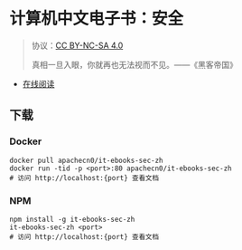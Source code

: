 <!--
    需要填充的占位符：
    
    README.md
    
        计算机中文电子书：安全：文档中文名
        {nameEn}：文档英文名
        {urlEn}：文档原始链接
        iteb-sec：域名前缀
        飞龙：负责人名称
        wizardforcel：负责人 Github 用户名
        562826179：负责人 QQ
        it-ebooks-sec-zh：ApacheCN 的 Github 仓库名称
        it-ebooks-sec-zh：DockerHub 仓库名称
        it-ebooks-sec-zh：PYPI 包名称
        it-ebooks-sec-zh：NPM 包名称
    
    CNAME
    
        iteb-sec：域名前缀

    index.html
    
        计算机中文电子书：安全：文档中文名
        #333：显示颜色
        it-ebooks-sec-zh：ApacheCN 的 Github 仓库名称

    asset/docsify-flygon-footer.js
    
        it-ebooks-sec-zh：ApacheCN 的 Github 仓库名称
-->

# 计算机中文电子书：安全

> 协议：[CC BY-NC-SA 4.0](http://creativecommons.org/licenses/by-nc-sa/4.0/)
> 
> 真相一旦入眼，你就再也无法视而不见。——《黑客帝国》

* [在线阅读](https://iteb-sec.flygon.net)

## 下载

### Docker

```
docker pull apachecn0/it-ebooks-sec-zh
docker run -tid -p <port>:80 apachecn0/it-ebooks-sec-zh
# 访问 http://localhost:{port} 查看文档
```

### NPM

```
npm install -g it-ebooks-sec-zh
it-ebooks-sec-zh <port>
# 访问 http://localhost:{port} 查看文档
```

